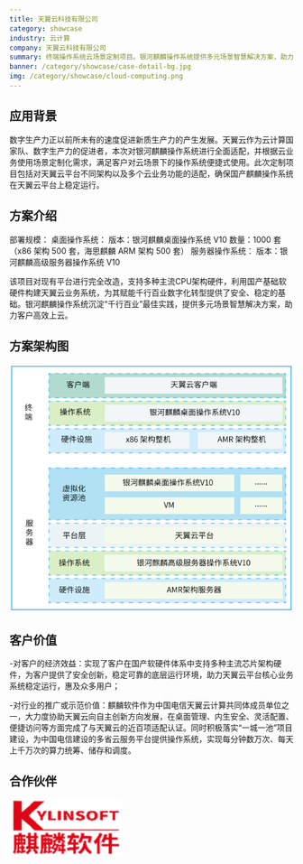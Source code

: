 ```yaml
---
title: 天翼云科技有限公司
category: showcase
industry: 云计算
company: 天翼云科技有限公司
summary: 终端操作系统云场景定制项目。银河麒麟操作系统提供多元场景智慧解决方案，助力客户高效上云。
banner: /category/showcase/case-detail-bg.jpg
img: /category/showcase/cloud-computing.png
---
```


## 应用背景

数字生产力正以前所未有的速度促进新质生产力的产生发展。天翼云作为云计算国家队、数字生产力的促进者，本次对银河麒麟操作系统进行全面适配，并根据云业务使用场景定制化需求，满足客户对云场景下的操作系统便捷式使用。此次定制项目包括对天翼云平台不同架构以及多个云业务功能的适配，确保国产麒麟操作系统在天翼云平台上稳定运行。


## 方案介绍

部署规模：
桌面操作系统：
版本：银河麒麟桌面操作系统 V10
数量：1000 套（x86 架构 500 套，海思麒麟 ARM 架构 500 套） 
服务器操作系统：
版本：银河麒麟高级服务器操作系统 V10

该项目对现有平台进行完全改造，支持多种主流CPU架构硬件，利用国产基础软硬件构建天翼云业务系统，为其赋能千行百业数字化转型提供了安全、稳定的基础。银河麒麟操作系统沉淀“千行百业”最佳实践，提供多元场景智慧解决方案，助力客户高效上云。


## 方案架构图

<img src="./media/image1.png" width="1000" >




## 客户价值

-对客户的经济效益：实现了客户在国产软硬件体系中支持多种主流芯片架构硬件，为客户提供了安全创新，稳定可靠的底层运行环境，助力天翼云平台核心业务系统稳定运行，惠及众多用户；

-对行业的推广或示范价值：麒麟软件作为中国电信天翼云计算共同体成员单位之一，大力度协助天翼云向自主创新方向发展，在桌面管理、内生安全、灵活配置、便捷访问等方面完成了与天翼云的近百项适配认证。同时积极落实“一城一池”项目建设，为中国电信建设的多省云服务平台提供操作系统，实现每分钟数万次、每天上千万次的算力统筹、储存和调度。



## 合作伙伴



<img src="./media/image2.png" width="200" >

